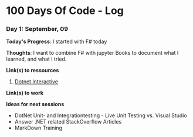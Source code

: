 # 100 Days Of Code - Log

### Day 1: September, 09

**Today's Progress**: I started with F# today

**Thoughts**: I want to combine F# with jupyter Books to document what I learned, and what I tried.

**Link(s) to ressources**
1. [Dotnet Interactive](https://github.com/dotnet/interactive/blob/main/docs/NotebooksLocalExperience.md)


**Link(s) to work**

**Ideas for next sessions**

* DotNet Unit- and Integrationtesting - Live Unit Testing vs. Visual Studio
* Answer .NET related StackOverflow Articles
* MarkDown Training
